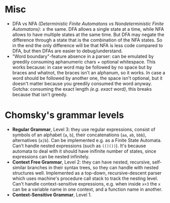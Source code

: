 # Misc

* DFA vs NFA *(Deterministic Finite Automatons vs Nondeterministic Finite Automatons)*: ± the same. DFA allows a single state at a time, while NFA allows to have multiple states at the same time. But DFA may negate the difference through a state that is the combination of the NFA states. So in the end the only difference will be that NFA is less code compared to DFA, but then DFAs are easier to debug/understand.
* "Word boundary"-feature absence in a parser: can be emulated by greedily consuming aphanumeric chars + optional whitespace. This works because: in case word may be followed by no space but by braces and whatnot, the braces isn't an alphanum, so it works. In case a word should be followed by another one, the space isn't optional, but it doesn't matter because you greedily consumed the word anyway. Gotcha: consuming the exact length *(e.g. exact word)*, this breaks because that isn't greedy.

# Chomsky's grammar levels

* **Regular Grammar**, Level 3: they use regular expressions, consist of symbols of an alphabet (`a`, `b`), their concatenations (`aa`, `ab`, `bbb`), alternatives (`a|b`). Can be implemented e.g. as a Finite State Automata.
   Can't handle nested expressions (such as `(()())`). It's because automata to deal with it should have inifinite number of states, since expressions can be nested infinitely.
* **Context Free Grammar**, Level 2: they can have nested, recursive, self-similar branches in their syntax trees, so they can handle with nested structures well. Implemented as a top-down, recursive-descent parser which uses machine's procedure call stack to track the nesting level.
   Can't handle context-sensitive expressions, e.g. when inside `x+3` the `x` can be a variable name in one context, and a function name in another.
* **Context-Sensitive Grammar**, Level 1.
